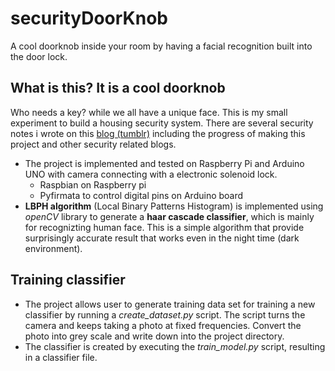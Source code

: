 # securityDoorKnob
A cool doorknob inside your room by having a facial recognition built into the door lock. 

## What is this? It is a cool doorknob
Who needs a key? while we all have a unique face. This is my small experiment to build a housing security system. There are several security notes i wrote on this [blog (tumblr)](https://sectrakul.tumblr.com/) including the progress of making this project and other security related blogs.
- The project is implemented and tested on Raspberry Pi and Arduino UNO with camera connecting with a electronic solenoid lock. 
  - Raspbian on Raspberry pi
  - Pyfirmata to control digital pins on Arduino board
- **LBPH algorithm** (Local Binary Patterns Histogram) is implemented using *openCV* library to generate a **haar cascade classifier**, which is mainly for recognizting human face. This is a simple algorithm that provide surprisingly accurate result that works even in the night time (dark environment).

## Training classifier
- The project allows user to generate training data set for training a new classifier by running a *create_dataset.py* script. The script turns the camera and keeps taking a photo at fixed frequencies. Convert the photo into grey scale and write down into the project directory. 
- The classifier is created by executing the *train_model.py* script, resulting in a classifier file.
